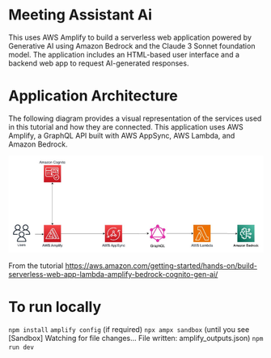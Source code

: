 # Meeting Assistant Ai

This uses AWS Amplify to build a serverless web application powered by Generative AI using Amazon Bedrock and the Claude 3 Sonnet foundation model. 
The application includes an HTML-based user interface and a backend web app to request AI-generated responses.


# Application Architecture

The following diagram provides a visual representation of the services used in this tutorial and how they are connected. This application uses AWS Amplify, a GraphQL API built with AWS AppSync, AWS Lambda, and Amazon Bedrock.

![Application Architecture](/build-serverless-app.png)


From the tutorial
https://aws.amazon.com/getting-started/hands-on/build-serverless-web-app-lambda-amplify-bedrock-cognito-gen-ai/


# To run locally

`npm install` 
`amplify config`   (if required)
`npx ampx sandbox` (until you see [Sandbox] Watching for file changes... File written: amplify_outputs.json)
`npm run dev`